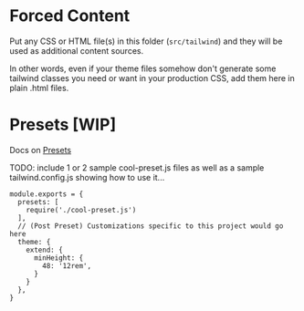 # Forced Content

Put any CSS or HTML file(s) in this folder (`src/tailwind`) and they will be used 
as additional content sources.

In other words, even if your theme files somehow don't generate some tailwind 
classes you need or want in your production CSS, add them here in plain .html 
files.

# Presets [WIP]

Docs on [Presets](https://tailwindcss.com/docs/presets)

TODO: include 1 or 2 sample cool-preset.js files as well as a sample 
tailwind.config.js showing how to use it...

```
module.exports = {
  presets: [
    require('./cool-preset.js')
  ],
  // (Post Preset) Customizations specific to this project would go here
  theme: {
    extend: {
      minHeight: {
        48: '12rem',
      }
    }
  },
}
```
